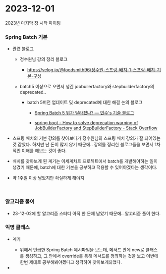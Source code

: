 # 2023-12-01

2023년 마지막 장 시작 파이팅



### Spring Batch 기본

- 관련 블로그
  
  - 정수원님 강의 정리 블로그
    
    - https://velog.io/@foodsmith96/정수원-스프링-배치-1-스프링-배치-기본-구성
  
  - batch5 이상으로 오면서 생긴 jobbuilerfactory와 stepbuilderfactory의 deprecated..
    
    - batch 5버전 업데이트 및 deprecated에 대한 해결 논의 블로그
      
      - [Spring Batch 5 뭐가 달라졌나? — 민수's 기술 블로그](https://alwayspr.tistory.com/49)
      
      - [spring boot - How to solve deprecation warning of JobBuilderFactory and StepBuilderFactory - Stack Overflow](https://stackoverflow.com/questions/75508267/how-to-solve-deprecation-warning-of-jobbuilderfactory-and-stepbuilderfactory)

- 스프링 배치의 기본 강의를 찾아보다가 정수원님의 스프링 배치 강의가 잘 되어있는 것 같았다. 하지만 난 돈이 많지 않기 때문에.. 강의를 정리한 블로그들을 보면서 1차적인 이해를 해보는 것이 좋다.

- 배치를 찾아보게 된 계기는 이세계차트 프로젝트에서 batch를 개발해야하는 일이 생겼기 때문에, batch에 대한 기본을 공부하고 적용할 수 있어야겠다는 생각이다.

- 약 1주일 이상 남았지만 확실하게 해야지

<br>

### 알고리즘 풀이

- 23-12-02에 할 알고리즘 스터디 아직 한 문제 남았기 때문에.. 알고리즘 풀이 한다.



### 익명 클래스

- 계기
  
  - 위에서 언급한 Spring Batch 예시파일을 보는데, 메서드 안에 new로 클래스를 생성하고, 그 안에서 override를 통해 메서드를 정의하는 것을 보고 이번에 한번 제대로 공부해봐야겠다고 생각하여 찾아보게되었다.

- 
